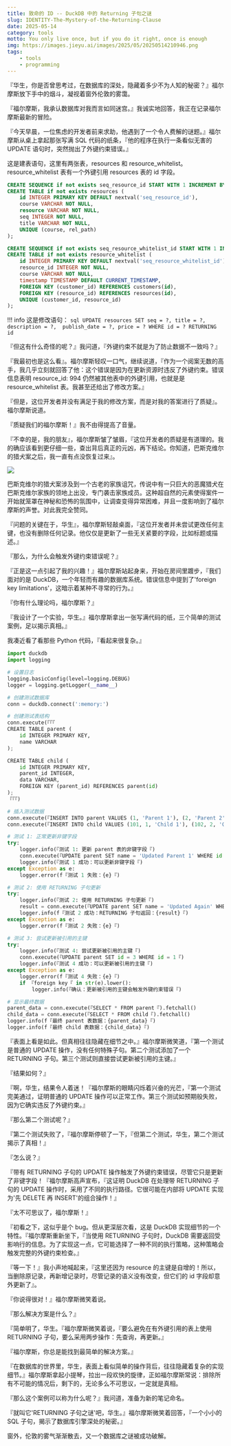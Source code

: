 ```yaml
---
title: 致命的 ID -- DuckDB 中的 Returning 子句之谜
slug: IDENTITY-The-Mystery-of-the-Returning-Clause
date: 2025-05-14
category: tools
motto: You only live once, but if you do it right, once is enough
img: https://images.jieyu.ai/images/2025/05/20250514210946.png
tags: 
    - tools
    - programming
---
```



『华生，你是否曾思考过，在数据库的深处，隐藏着多少不为人知的秘密？』福尔摩斯放下手中的烟斗，凝视着窗外伦敦的雾霭。

『福尔摩斯，我承认数据库对我而言如同迷宫。』我诚实地回答，我正在记录福尔摩斯最新的冒险。

『今天早晨，一位焦虑的开发者前来求助，他遇到了一个令人费解的谜题。』福尔摩斯从桌上拿起那张写满 SQL 代码的纸条，『他的程序在执行一条看似无害的 UPDATE 语句时，突然抛出了外键约束错误。』

这是建表语句，这里有两张表，resources 和 resource_whitelist。resource_whitelist 表有一个外键引用 resources 表的 id 字段。

```sql
CREATE SEQUENCE if not exists seq_resource_id START WITH 1 INCREMENT BY 1;
CREATE TABLE if not exists resources (
    id INTEGER PRIMARY KEY DEFAULT nextval('seq_resource_id'),
    course VARCHAR NOT NULL,
    resource VARCHAR NOT NULL,
    seq INTEGER NOT NULL,
    title VARCHAR NOT NULL,
    UNIQUE (course, rel_path)
);

CREATE SEQUENCE if not exists seq_resource_whitelist_id START WITH 1 INCREMENT BY 1;
CREATE TABLE if not exists resource_whitelist (
    id INTEGER PRIMARY KEY DEFAULT nextval('seq_resource_whitelist_id'),
    resource_id INTEGER NOT NULL,
    course VARCHAR NOT NULL,
    timestamp TIMESTAMP DEFAULT CURRENT_TIMESTAMP,
    FOREIGN KEY (customer_id) REFERENCES customers(id),
    FOREIGN KEY (resource_id) REFERENCES resources(id),
    UNIQUE (customer_id, resource_id)
);
```

!!! info
    这是修改语句：
    ```sql
    UPDATE resources
            SET seq = ?, title = ?, description = ?, 
            publish_date = ?, price = ?
            WHERE id = ?
            RETURNING id
    ```

『但这有什么奇怪的呢？』我问道，『外键约束不就是为了防止数据不一致吗？』

『我最初也是这么看』。福尔摩斯轻叹一口气，继续说道，『作为一个阅案无数的高手，我几乎立刻就回答了他：这个错误是因为在更新资源时违反了外键约束。错误信息表明 resource_id: 994 仍然被其他表中的外键引用，也就是是 resource_whitelist 表。我甚至还给出了修改方案。』

『但是，这位开发者并没有满足于我的修改方案，而是对我的答案进行了质疑』。福尔摩斯说道。

『质疑我们的福尔摩斯！』我不由得提高了音量。

『不幸的是，我的朋友』，福尔摩斯皱了皱眉，『这位开发者的质疑是有道理的。我的确应该看到更仔细一些，查出背后真正的元凶，再下结论。你知道，巴斯克维尔的猎犬案之后，我一直有点没恢复过来』。

![](https://images.jieyu.ai/images/2025/05/20250514205610.png)

巴斯克维尔的猎犬案涉及到一个古老的家族诅咒，传说中有一只巨大的恶魔猎犬在巴斯克维尔家族的领地上出没，专门袭击家族成员。这种超自然的元素使得案件一开始就笼罩在神秘和恐怖的氛围中，让调查变得异常困难，并且一度影响到了福尔摩斯的声誉。对此我完全赞同。

『问题的关键在于，华生』，福尔摩斯轻敲桌面，『这位开发者并未尝试更改任何主键，也没有删除任何记录。他仅仅是更新了一些无关紧要的字段，比如标题或描述。』

『那么，为什么会触发外键约束错误呢？』

『正是这一点引起了我的兴趣！』福尔摩斯站起身来，开始在房间里踱步，『我们面对的是 DuckDB，一个年轻而有趣的数据库系统。错误信息中提到了'foreign key limitations'，这暗示着某种不寻常的行为。』

『你有什么理论吗，福尔摩斯？』

『我设计了一个实验，华生。』福尔摩斯拿出一张写满代码的纸，三个简单的测试案例，足以揭示真相。』

我凑近看了看那些 Python 代码，『看起来很复杂。』

```python
import duckdb
import logging

# 设置日志
logging.basicConfig(level=logging.DEBUG)
logger = logging.getLogger(__name__)

# 创建测试数据库
conn = duckdb.connect(':memory:')

# 创建测试表结构
conn.execute(『『『
CREATE TABLE parent (
    id INTEGER PRIMARY KEY,
    name VARCHAR
);

CREATE TABLE child (
    id INTEGER PRIMARY KEY,
    parent_id INTEGER,
    data VARCHAR,
    FOREIGN KEY (parent_id) REFERENCES parent(id)
);
『『『)

# 插入测试数据
conn.execute(『INSERT INTO parent VALUES (1, 'Parent 1'), (2, 'Parent 2')『)
conn.execute(『INSERT INTO child VALUES (101, 1, 'Child 1'), (102, 2, 'Child 2')『)

# 测试 1: 正常更新非键字段
try:
    logger.info(『测试 1: 更新 parent 表的非键字段『)
    conn.execute(『UPDATE parent SET name = 'Updated Parent 1' WHERE id = 1『)
    logger.info(『测试 1 成功：可以更新非键字段『)
except Exception as e:
    logger.error(f『测试 1 失败：{e}『)

# 测试 2: 使用 RETURNING 子句更新
try:
    logger.info(『测试 2: 使用 RETURNING 子句更新『)
    result = conn.execute(『UPDATE parent SET name = 'Updated Again' WHERE id = 1 RETURNING id『).fetchall()
    logger.info(f『测试 2 成功：RETURNING 子句返回：{result}『)
except Exception as e:
    logger.error(f『测试 2 失败：{e}『)

# 测试 3: 尝试更新被引用的主键
try:
    logger.info(『测试 4: 尝试更新被引用的主键『)
    conn.execute(『UPDATE parent SET id = 3 WHERE id = 1『)
    logger.info(『测试 4 成功：可以更新被引用的主键『)
except Exception as e:
    logger.error(f『测试 4 失败：{e}『)
    if 『foreign key『 in str(e).lower():
        logger.info(『确认：更新被引用的主键会触发外键约束错误『)

# 显示最终数据
parent_data = conn.execute(『SELECT * FROM parent『).fetchall()
child_data = conn.execute(『SELECT * FROM child『).fetchall()
logger.info(f『最终 parent 表数据：{parent_data}『)
logger.info(f『最终 child 表数据：{child_data}『)
```

『表面上看是如此。但真相往往隐藏在细节之中。』福尔摩斯微笑道，『第一个测试是普通的 UPDATE 操作，没有任何特殊子句。第二个测试添加了一个 RETURNING 子句。第三个测试则直接尝试更新被引用的主键。』

『结果如何？』

『啊，华生，结果令人着迷！『福尔摩斯的眼睛闪烁着兴奋的光芒，『第一个测试完美通过，证明普通的 UPDATE 操作可以正常工作。第三个测试如预期般失败，因为它确实违反了外键约束。』

『那么第二个测试呢？』

『第二个测试失败了，『福尔摩斯停顿了一下，『但第二个测试，华生，第二个测试揭示了真相！』

『怎么说？』

『带有 RETURNING 子句的 UPDATE 操作触发了外键约束错误，尽管它只是更新了非键字段！『福尔摩斯高声宣布，『这证明 DuckDB 在处理带 RETURNING 子句的 UPDATE 操作时，采用了不同的执行路径。它很可能在内部将 UPDATE 实现为'先 DELETE 再 INSERT'的组合操作！』

『太不可思议了，福尔摩斯！』

『初看之下，这似乎是个 bug。但从更深层次看，这是 DuckDB 实现细节的一个特性。『福尔摩斯重新坐下，『当使用 RETURNING 子句时，DuckDB 需要返回受影响行的信息。为了实现这一点，它可能选择了一种不同的执行策略，这种策略会触发完整的外键约束检查。』

『等一下！』我小声地喊起来，『这里还因为 resource 的主键是自增的！所以，当删除原记录，再新增记录时，尽管记录的语义没有改变，但它们的 id 字段却意外更新了』。

『你说得很对！』福尔摩斯微笑着说。

『那么解决方案是什么？』

『简单明了，华生。『福尔摩斯微笑着说，『要么避免在有外键引用的表上使用 RETURNING 子句，要么采用两步操作：先查询，再更新。』

『福尔摩斯，你总是能找到最简单的解决方案。』

『在数据库的世界里，华生，表面上看似简单的操作背后，往往隐藏着复杂的实现细节。』福尔摩斯拿起小提琴，拉出一段欢快的旋律，正如福尔摩斯常说：排除所有不可能的情况后，剩下的，无论多么不可思议，一定就是真相。

『那么这个案例可以称为什么呢？』我问道，准备为新的笔记命名。

『就叫它'RETURNING 子句之谜'吧，华生。』福尔摩斯微笑着回答，『一个小小的 SQL 子句，揭示了数据库引擎深处的秘密。』

窗外，伦敦的雾气渐渐散去，又一个数据库之谜被成功破解。
